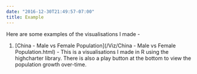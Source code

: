 ```yaml
---
date: "2016-12-30T21:49:57-07:00"
title: Example
---
```


Here are some examples of the visualisations I made - 

1. [China - Male vs Female Population](/Viz/China - Male vs Female Population.html) - This is a visualisations I made in R using the highcharter library. There is also a play button at the bottom to view the population growth over-time. 
